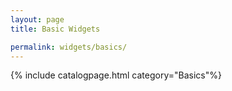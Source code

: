 ```yaml
---
layout: page
title: Basic Widgets

permalink: widgets/basics/
---
```

{% include catalogpage.html category="Basics"%}   